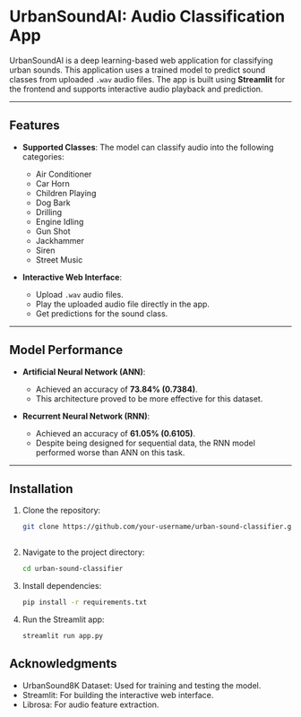 # UrbanSoundAI: Audio Classification App

UrbanSoundAI is a deep learning-based web application for classifying urban sounds. This application uses a trained model to predict sound classes from uploaded `.wav` audio files. The app is built using **Streamlit** for the frontend and supports interactive audio playback and prediction.

---

## Features

- **Supported Classes**:
  The model can classify audio into the following categories:
  - Air Conditioner
  - Car Horn
  - Children Playing
  - Dog Bark
  - Drilling
  - Engine Idling
  - Gun Shot
  - Jackhammer
  - Siren
  - Street Music

- **Interactive Web Interface**:
  - Upload `.wav` audio files.
  - Play the uploaded audio file directly in the app.
  - Get predictions for the sound class.

---

## Model Performance

- **Artificial Neural Network (ANN)**:
  - Achieved an accuracy of **73.84% (0.7384)**.
  - This architecture proved to be more effective for this dataset.

- **Recurrent Neural Network (RNN)**:
  - Achieved an accuracy of **61.05% (0.6105)**.
  - Despite being designed for sequential data, the RNN model performed worse than ANN on this task.

---

## Installation

1. Clone the repository:
   ```bash
   git clone https://github.com/your-username/urban-sound-classifier.git 
  
2. Navigate to the project directory:
   ```bash
   cd urban-sound-classifier
3. Install dependencies:
   ```bash
   pip install -r requirements.txt
4. Run the Streamlit app:
   ```bash
   streamlit run app.py

## Acknowledgments
- UrbanSound8K Dataset: Used for training and testing the model.
- Streamlit: For building the interactive web interface.
- Librosa: For audio feature extraction.





